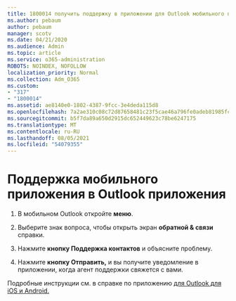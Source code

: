 ```yaml
---
title: 1800014 получить поддержку в приложении для Outlook мобильного приложения
ms.author: pebaum
author: pebaum
manager: scotv
ms.date: 04/21/2020
ms.audience: Admin
ms.topic: article
ms.service: o365-administration
ROBOTS: NOINDEX, NOFOLLOW
localization_priority: Normal
ms.collection: Adm_O365
ms.custom:
- "317"
- "1800014"
ms.assetid: ae8140e0-1802-4387-9fcc-3e4deda115d8
ms.openlocfilehash: 7a2ae310c08c72d87658481c23f5cae46a796fe0adeb81985fc333343326d256
ms.sourcegitcommit: b5f7da89a650d2915dc652449623c78be6247175
ms.translationtype: MT
ms.contentlocale: ru-RU
ms.lasthandoff: 08/05/2021
ms.locfileid: "54079355"
---
```

# <a name="get-in-app-support-for-the-outlook-mobile-app"></a>Поддержка мобильного приложения в Outlook приложения

1. В мобильном Outlook откройте **меню**.

2. Выберите знак вопроса, чтобы открыть экран **обратной &amp; связи** справки.

3. Нажмите **кнопку Поддержка контактов** и объясните проблему.

4. Нажмите **кнопку Отправить,** и вы получите уведомление в приложении, когда агент поддержки свяжется с вами.

Подробные инструкции см. в справке по приложению [для Outlook для iOS и Android.](https://support.office.com/article/218a22d1-9fa5-4889-b689-de1c63493243.aspx#ID0EAABAAA=Contact_Support)

